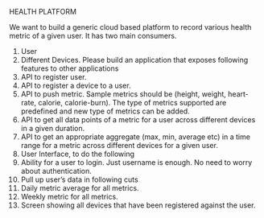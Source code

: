 HEALTH PLATFORM

We want to build a generic cloud based platform to record various health metric of a given user.
It has two main consumers.
1. User
2. Different Devices.
   Please build an application that exposes following features to other applications
1. API to register user.
2. API to register a device to a user.
3. API to push metric. Sample metrics should be (height, weight, heart-rate, calorie,
   calorie-burn). The type of metrics supported are predefined and new type of metrics can be
   added.
4. API to get all data points of a metric for a user across different devices in a given duration.
5. API to get an appropriate aggregate (max, min, average etc) in a time range for a metric
   across different devices for a given user.
6. User Interface, to do the following
1. Ability for a user to login. Just username is enough. No need to worry about
   authentication.
2. Pull up user’s data in following cuts
1. Daily metric average for all metrics.
2. Weekly metric for all metrics.
3. Screen showing all devices that have been registered against the user.
